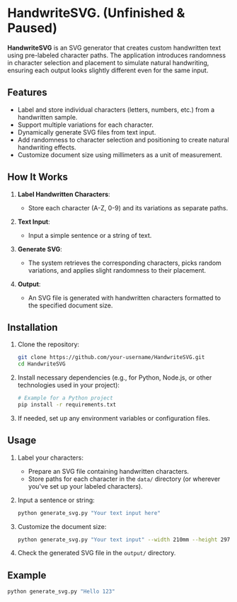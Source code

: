 # HandwriteSVG. (Unfinished & Paused)

**HandwriteSVG** is an SVG generator that creates custom handwritten text using pre-labeled character paths. The application introduces randomness in character selection and placement to simulate natural handwriting, ensuring each output looks slightly different even for the same input.

## Features

- Label and store individual characters (letters, numbers, etc.) from a handwritten sample.
- Support multiple variations for each character.
- Dynamically generate SVG files from text input.
- Add randomness to character selection and positioning to create natural handwriting effects.
- Customize document size using millimeters as a unit of measurement.

## How It Works

1. **Label Handwritten Characters**:
    - Store each character (A-Z, 0-9) and its variations as separate paths.
  
2. **Text Input**:
    - Input a simple sentence or a string of text.
  
3. **Generate SVG**:
    - The system retrieves the corresponding characters, picks random variations, and applies slight randomness to their placement.
  
4. **Output**:
    - An SVG file is generated with handwritten characters formatted to the specified document size.

## Installation

1. Clone the repository:

    ```bash
    git clone https://github.com/your-username/HandwriteSVG.git
    cd HandwriteSVG
    ```

2. Install necessary dependencies (e.g., for Python, Node.js, or other technologies used in your project):

    ```bash
    # Example for a Python project
    pip install -r requirements.txt
    ```

3. If needed, set up any environment variables or configuration files.

## Usage

1. Label your characters:
    - Prepare an SVG file containing handwritten characters.
    - Store paths for each character in the `data/` directory (or wherever you've set up your labeled characters).

2. Input a sentence or string:
    
    ```bash
    python generate_svg.py "Your text input here"
    ```

3. Customize the document size:

    ```bash
    python generate_svg.py "Your text input" --width 210mm --height 297mm
    ```

4. Check the generated SVG file in the `output/` directory.

## Example

```bash
python generate_svg.py "Hello 123"
